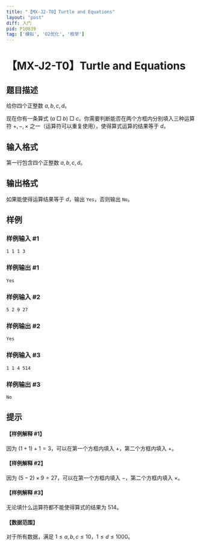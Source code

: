 ```yaml
---
title: "【MX-J2-T0】Turtle and Equations"
layout: "post"
diff: 入门
pid: P10839
tag: ['模拟', 'O2优化', '枚举']
---
```

# 【MX-J2-T0】Turtle and Equations
## 题目描述

给你四个正整数 $a, b, c, d$。

现在你有一条算式 $(a\ \Box\ b)\ \Box\ c$。你需要判断能否在两个方框内分别填入三种运算符 $+, -, \times$ 之一（运算符可以重复使用），使得算式运算的结果等于 $d$。
## 输入格式

第一行包含四个正整数 $a, b, c, d$。
## 输出格式

如果能使得运算结果等于 $d$，输出 `Yes`，否则输出 `No`。
## 样例

### 样例输入 #1
```
1 1 1 3
```
### 样例输出 #1
```
Yes
```
### 样例输入 #2
```
5 2 9 27
```
### 样例输出 #2
```
Yes
```
### 样例输入 #3
```
1 1 4 514
```
### 样例输出 #3
```
No
```
## 提示

#### 【样例解释 #1】

因为 $(1 + 1) + 1 = 3$，可以在第一个方框内填入 $+$，第二个方框内填入 $+$。

#### 【样例解释 #2】

因为 $(5 - 2) \times 9 = 27$，可以在第一个方框内填入 $-$，第二个方框内填入 $\times$。

#### 【样例解释 #3】

无论填什么运算符都不能使得算式的结果为 $514$。

#### 【数据范围】

对于所有数据，满足 $1 \le a, b, c \le 10$，$1 \le d \le 1000$。
